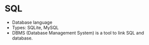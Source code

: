 # SQL
- Database language 
- Types: SQLite, MySQL
- DBMS (Database Management System) is a tool to link SQL and database. 
